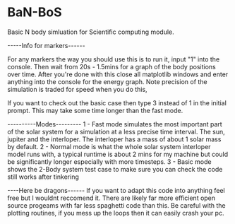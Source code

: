 # BaN-BoS

Basic N body simluation for Scientific computing module.

-----Info for markers------

For any markers the way you should use this is to run it, input "1" into the console. Then wait from 20s - 1.5mins for a graph of the body positions over time. After you're done with this close all matplotlib windows and enter anything into the console for the energy graph. Note precision of the simulation is traded for speed when you do this,

If you want to check out the basic case then type 3 instead of 1 in the initial prompt. This may take some time longer than the fast mode.

----------Modes---------
1 - Fast mode simulates the most important part of the solar system for a simulation at a less precise time interval. The sun, jupiter and the interloper. The interloper has a mass of about 1 solar mass by default.
2 - Normal mode is what the whole solar system interloper model runs with, a typical runtime is about 2 mins for my machine but could be significantly longer especially with more timesteps.
3 - Basic mode shows the 2-Body system test case to make sure you can check the code still works after tinkering

----Here be dragons------
If you want to adapt this code into anything feel free but I wouldnt reccomend it. There are likely far more efficient open source progeams with far less spaghetti code than this.
Be careful with the plotting routines, if you mess up the loops then it can easily crash your pc.